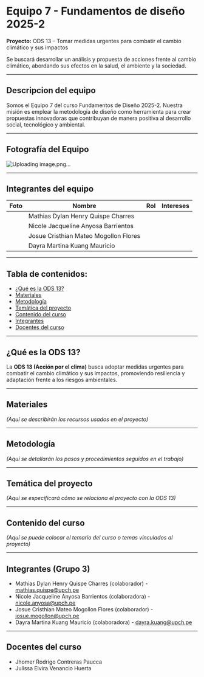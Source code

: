 # Equipo 7 - Fundamentos de diseño 2025-2 

**Proyecto:** ODS 13 – Tomar medidas urgentes para combatir el cambio climático y sus impactos  

Se buscará desarrollar un análisis y propuesta de acciones frente al cambio climático, abordando sus efectos en la salud, el ambiente y la sociedad.  

---
## Descripcion del equipo
Somos el Equipo 7 del curso Fundamentos de Diseño 2025-2. Nuestra misión es emplear la metodología de diseño como herramienta para crear propuestas innovadoras que contribuyan de manera positiva al desarrollo social, tecnológico y ambiental.

---
## Fotografía del Equipo
![Uploading image.png…]()

---
## Integrantes del equipo 
| Foto | Nombre                                | Rol | Intereses |
|------|---------------------------------------|-----|-----------|
|      | Mathias Dylan Henry Quispe Charres    |
|      | Nicole Jacqueline Anyosa Barrientos   |
|      | Josue Cristhian Mateo Mogollon Flores |
|      | Dayra Martina Kuang Mauricio          |
---
## Tabla de contenidos:
- [¿Qué es la ODS 13?](#qué-es-la-ods-13)  
- [Materiales](#materiales)  
- [Metodología](#metodología)  
- [Temática del proyecto](#temática-del-proyecto)  
- [Contenido del curso](#contenido-del-curso)  
- [Integrantes](#integrantes)  
- [Docentes del curso](#docentes-del-curso)  

---

## ¿Qué es la ODS 13?
La **ODS 13 (Acción por el clima)** busca adoptar medidas urgentes para combatir el cambio climático y sus impactos, promoviendo resiliencia y adaptación frente a los riesgos ambientales.

---

## Materiales
*(Aquí se describirán los recursos usados en el proyecto)*

---

## Metodología
*(Aquí se detallarán los pasos y procedimientos seguidos en el trabajo)*

---

## Temática del proyecto
*(Aquí se especificará cómo se relaciona el proyecto con la ODS 13)*

---

## Contenido del curso
*(Aquí se puede colocar el temario del curso o temas vinculados al proyecto)*

---

## Integrantes (Grupo 3)
- Mathias Dylan Henry Quispe Charres (colaborador) - mathias.quispe@upch.pe  
- Nicole Jacqueline Anyosa Barrientos (colaboradora) - nicole.anyosa@upch.pe  
- Josue Cristhian Mateo Mogollon Flores (colaborador) - josue.mogollon@upch.pe  
- Dayra Martina Kuang Mauricio (colaboradora) - dayra.kuang@upch.pe  

---

## Docentes del curso
- Jhomer Rodrigo Contreras Paucca  
- Julissa Elvira Venancio Huerta  
